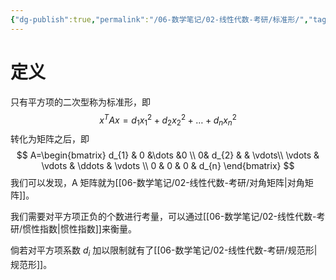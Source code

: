 ```yaml
---
{"dg-publish":true,"permalink":"/06-数学笔记/02-线性代数-考研/标准形/","tags":["personal/blog","线性代数/二次型","概念"]}
---
```


# 定义
只有平方项的二次型称为标准形，即
$$
x^TAx=d_{1}x_{1}^2+d_{2}x_{2}^2+\dots+d_{n}x_{n}^2
$$
转化为矩阵之后，即
$$
A=\begin{bmatrix}
d_{1} & 0 &\dots &0  \\
0& d_{2} &  & \vdots\\
\vdots & \vdots & \ddots & \vdots \\
0 & 0 & 0 & d_{n}
\end{bmatrix}
$$
我们可以发现，A 矩阵就为[[06-数学笔记/02-线性代数-考研/对角矩阵\|对角矩阵]]。

我们需要对平方项正负的个数进行考量，可以通过[[06-数学笔记/02-线性代数-考研/惯性指数\|惯性指数]]来衡量。

倘若对平方项系数 $\displaystyle d_{i}$ 加以限制就有了[[06-数学笔记/02-线性代数-考研/规范形\|规范形]]。